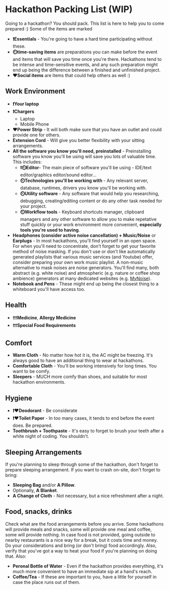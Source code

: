 # Hackathon Packing List (WIP)

Going to a hackathon? You should pack. This list is here to help you to come prepared :)
Some of the items are marked
- **❗Essentials** - You're going to have a hard time participating without these.
- **⏲️time-saving items** are preparations you can make before the event and items that will save you time once you're there. Hackathons tend to be intense and time-sensitive events, and any such preparation might end up being the difference between a finished and unfinished project.
- **❤️Social items**  are items that could help others as well :)

## Work Environment

- **❗Your laptop**
- **❗Chargers**
  - Laptop
  - Mobile Phone
- **❤️Power Strip** - It will both make sure that you have an outlet and could provide one for others.
- **Extension Cord** - Will give you better flexibility with your sitting arrangements.
- **All the software you know you'll need, preinstalled** - Preinstalling software you know you'll be using will save you lots of valuable time. This includes:
  - **❗⏲️Editor**- The main piece of software you'll be using - IDE/text editor/graphics editor/sound editor...
  - **⏲️Technologies you'll be working with** - Any relevant server, database, runtimes, drivers you know you'll be working with.
  - **⏲️Utility software** - Any software that would help you researching, debugging, creating/editing content or do any other task needed for your project.
  - **⏲️Workflow tools** - Keyboard shortcuts manager, clipboard managers and any other software to allow you to make repetative stuff quickly or your work environment more convenient, **especially tools you're used to having**.
- **Headphones (consider active noise cancellation) + Music/Noise** or **Earplugs** - In most hackathons, you'll find yourself in an open space. For when you'll need to concentrate, don't forget to get your favorite method of noise masking.
If you don't use or don't like automatically generated playlists that various music services (and Youtube) offer, consider preparing your own work music playlist.
A non-music alternative to mask noises are noise generators. You'll find many, both abstract (e.g. white noise) and atmospheric (e.g. nature or coffee shop ambience) generators at many dedicated websites (e.g. [MyNoise](https://mynoise.net/)).
- **Notebook and Pens** - These might end up being the closest thing to a whiteboard you'll have access too.

## Health
- ❗❗❗**Medicine**, **Allergy Medicine**
- ❗❗❗**Special Food Requirements**

## Comfort
- **Warm Cloth** - No matter how hot it is, the AC might be freezing. It's always good to have an additional thing to wear at hackathons.
- **Comfortable Cloth** - You'll be working intensively for long times. You want to be comfy.
- **Sleepers** - MUCH more comfy than shoes, and suitable for most hackathon environments.
## Hygiene
- **❗❤️Deodorant** - Be considerate
- **❗❤️Toilet Paper** - In too many cases, it tends to end before the event does. Be prepared.
- **Toothbrush + Toothpaste** - It's easy to forget to brush your teeth after a white night of coding. You shouldn't.
## Sleeping Arrangements
If you're planning to sleep through some of the hackathon, don't forget to prepare sleeping arrangement. If you want to crash on-site, don't forget to bring:
- **Sleeping Bag** and/or **A Pillow**.
- Optionally, **A Blanket**.
- **A Change of Cloth** - Not necessary, but a nice refreshment after a night.
## Food, snacks, drinks
Check what are the food arrangements before you arrive. Some hackathons will provide meals and snacks, some will provide one meal and coffee, some will provide nothing.
In case food is not provided, going outside to nearby restaurants is a nice way for a break, but it costs time and money. Do your considerations and bring (or don't bring) food accordingly. Also, verify that you've got a way to heat your food if you're planning on doing that. Also:
- **Peronal Bottle of Water** - Even if the hackathon provides everything, it's much more convenient to have an immediate sip at a hand's reach.
- **Coffee/Tea** - If these are important to you, have a little for yourself in case the place runs out of them.
